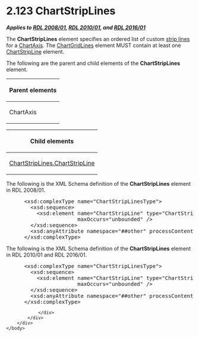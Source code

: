 <html dir="LTR" xmlns:mshelp="http://msdn.microsoft.com/mshelp" xmlns:ddue="http://ddue.schemas.microsoft.com/authoring/2003/5" xmlns:xlink="http://www.w3.org/1999/xlink" xmlns:tool="http://www.microsoft.com/tooltip">
    <head>
        <meta http-equiv="Content-Type" content="text/html; CHARSET=utf-8"></meta>
        <meta name="save" content="history"></meta>
        <title>2.123 ChartStripLines</title>
        <xml>
            <mshelp:toctitle title="2.123 ChartStripLines"></mshelp:toctitle>
            <mshelp:rltitle title="[MS-RDL]: ChartStripLines"></mshelp:rltitle>
            <mshelp:keyword index="A" term="a6a3bbd4-9155-4f71-b17d-a8202bc77cd7"></mshelp:keyword>
            <mshelp:attr name="DCSext.ContentType" value="open specification"></mshelp:attr>
            <mshelp:attr name="AssetID" value="a6a3bbd4-9155-4f71-b17d-a8202bc77cd7"></mshelp:attr>
            <mshelp:attr name="TopicType" value="kbRef"></mshelp:attr>
            <mshelp:attr name="DCSext.Title" value="[MS-RDL]: ChartStripLines" />
        </xml>
    </head>
    <body>
        <div id="header">
            <h1 class="heading">2.123 ChartStripLines</h1>
        </div>
        <div id="mainSection">
            <div id="mainBody">
                <div id="allHistory" class="saveHistory"></div>
                <div id="sectionSection0" class="section" name="collapseableSection">
                    

<p><b><i>Applies to </i></b><a href="1e855f94-4617-47e4-b89e-0856c6cb420f.md"><b><i>RDL 2008/01</i></b></a><b><i>,
</i></b><a href="3428e690-a348-4ec7-8a6a-8efb42d2cdee.md"><b><i>RDL 2010/01</i></b></a><b><i>,
and </i></b><a href="52ce3983-2bfc-4e72-9359-42aaf5fe4509.md"><b><i>RDL 2016/01</i></b></a></p>

<p>The <b>ChartStripLines</b> element specifies an ordered list
of custom <a href="b2482b3f-74ab-4ca8-a9e5-c07955011743.md#gt_de75ec20-516b-451b-9331-ccc4dc2f5702">strip lines</a>
for a <a href="0c19f1cb-ef68-4c28-a2d0-8601b7fd0f32.md">ChartAxis</a>. The <a href="74c00dc9-5fa1-49e1-85e7-d294f7c9616e.md">ChartGridLines</a> element
MUST contain at least one <a href="4b96c12c-5a8d-4335-b76c-da86e7328c63.md">ChartStripLine</a>
element.</p>

<p>The following are the parent and child elements of the <b>ChartStripLines</b>
element.</p>

<table>
 <thead>
  <tr>
   <th>
   <p>Parent elements </p>
   </th>
  </tr>
 </thead>
 <tr>
  <td>
  <p>ChartAxis </p>
  </td>
 </tr>
</table>

<p> </p>

<table>
 <thead>
  <tr>
   <th>
   <p>Child elements </p>
   </th>
  </tr>
 </thead>
 <tr>
  <td>
  <p><a href="11bbdb5e-aa39-4fd2-9b37-c560e9264896.md">ChartStripLines.ChartStripLine</a>
  </p>
  </td>
 </tr>
</table>

<p>The following is the XML Schema definition of the <b>ChartStripLines</b>
element in RDL 2008/01.</p>

<dl>
<dd>
<div><pre> &lt;xsd:complexType name=&quot;ChartStripLinesType&quot;&gt;
   &lt;xsd:sequence&gt;
     &lt;xsd:element name=&quot;ChartStripLine&quot; type=&quot;ChartStripLineType&quot; 
                  maxOccurs=&quot;unbounded&quot; /&gt;
   &lt;/xsd:sequence&gt;
   &lt;xsd:anyAttribute namespace=&quot;##other&quot; processContents=&quot;skip&quot; /&gt;
 &lt;/xsd:complexType&gt;
</pre></div>
</dd></dl>

<p>The following is the XML Schema definition of the <b>ChartStripLines</b>
element in RDL 2010/01 and RDL 2016/01.</p>

<dl>
<dd>
<div><pre> &lt;xsd:complexType name=&quot;ChartStripLinesType&quot;&gt;
   &lt;xsd:sequence&gt;
     &lt;xsd:element name=&quot;ChartStripLine&quot; type=&quot;ChartStripLineType&quot; 
                  maxOccurs=&quot;unbounded&quot; /&gt;
   &lt;/xsd:sequence&gt;
   &lt;xsd:anyAttribute namespace=&quot;##other&quot; processContents=&quot;lax&quot; /&gt;
 &lt;/xsd:complexType&gt;
</pre></div>
</dd></dl>


                </div>
            </div>
        </div>
    </body>
</html>